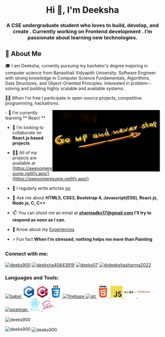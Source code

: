 <h1 align="center">Hi 👋, I'm Deeksha</h1>
<h3 align="center">A CSE undergraduate student who loves to build, develop, and create . Currently working on Frontend development . I’m passionate about learning new technologies.</h3>

## 🚀 About Me 
<p align="left"> 🎓 I am Deeksha, currently pursuing my bachelor's degree majoring in computer science from Banasthali Vidyapith University. Software Engineer with strong knowledge in Computer Science Fundamentals, Algorithms, Data Structures, and Object-­Oriented Principles. Interested in problem-­solving and building highly scalable and available systems.</p>

<p align = "left">👨‍💻 When I'm free I participate in open-source projects, competitive programming, hackathons.</p>
<img align="right" src = "https://github.com/Deeks900/img/blob/main/fab-lentz-mRMQwK513hY-unsplash.jpg" alt="Coding" width="350" height="200"/>
- 🌱 I’m currently learning ** React **

- 👯 I’m looking to collaborate on **React.js based projects**

- 👨‍💻 All of my projects are available at [https://awesomeresume.netlify.app/](https://awesomeresume.netlify.app/)

- 📝 I regularly write articles <a href="https://www.codingninjas.com/blog/2021/09/29/circular-right-rotation-of-an-array/" target="blank">on</a>  

- 💬 Ask me about **HTML5, CSS3, Bootstrap 4, Javascript(ES6), React.js, Node.js, C, C++**

- 📫 You can shoot me an email at **sharmadks17@gmail.com I'll try to respond as soon as I can.**

- 📄 Know about my <a href="https://drive.google.com/file/d/1ZQ2RzZ10NqoiO2H0_btfp9t6H6kcMDEw/view?usp=sharing" target="blank">Experiences</a>

- ⚡ Fun fact **When I'm stressed, nothing helps me more than Painting**

<h3 align="left">Connect with me:</h3>
<p align="left">
<a href="https://dev.to/deeks900" target="blank"><img align="center" src="https://raw.githubusercontent.com/rahuldkjain/github-profile-readme-generator/master/src/images/icons/Social/devto.svg" alt="deeks900" height="30" width="40" /></a>
<a href="https://twitter.com/deeksha40843919" target="blank"><img align="center" src="https://raw.githubusercontent.com/rahuldkjain/github-profile-readme-generator/master/src/images/icons/Social/twitter.svg" alt="deeksha40843919" height="30" width="40" /></a>
<a href="https://linkedin.com/in/deeks07" target="blank"><img align="center" src="https://raw.githubusercontent.com/rahuldkjain/github-profile-readme-generator/master/src/images/icons/Social/linked-in-alt.svg" alt="deeks07" height="30" width="40" /></a>
<a href="https://medium.com/@deekshasharma2022" target="blank"><img align="center" src="https://raw.githubusercontent.com/rahuldkjain/github-profile-readme-generator/master/src/images/icons/Social/medium.svg" alt="@deekshasharma2022" height="30" width="40" /></a>
</p>

<h3 align="left">Languages and Tools:</h3>
<p align="left"> <a href="https://babeljs.io/" target="_blank" rel="noreferrer"> <img src="https://www.vectorlogo.zone/logos/babeljs/babeljs-icon.svg" alt="babel" width="40" height="40"/> </a> <a href="https://www.cprogramming.com/" target="_blank" rel="noreferrer"> <img src="https://raw.githubusercontent.com/devicons/devicon/master/icons/c/c-original.svg" alt="c" width="40" height="40"/> </a> <a href="https://www.w3schools.com/cpp/" target="_blank" rel="noreferrer"> <img src="https://raw.githubusercontent.com/devicons/devicon/master/icons/cplusplus/cplusplus-original.svg" alt="cplusplus" width="40" height="40"/> </a> <a href="https://www.w3schools.com/css/" target="_blank" rel="noreferrer"> <img src="https://raw.githubusercontent.com/devicons/devicon/master/icons/css3/css3-original-wordmark.svg" alt="css3" width="40" height="40"/> </a> <a href="https://firebase.google.com/" target="_blank" rel="noreferrer"> <img src="https://www.vectorlogo.zone/logos/firebase/firebase-icon.svg" alt="firebase" width="40" height="40"/> </a> <a href="https://git-scm.com/" target="_blank" rel="noreferrer"> <img src="https://www.vectorlogo.zone/logos/git-scm/git-scm-icon.svg" alt="git" width="40" height="40"/> </a> <a href="https://www.w3.org/html/" target="_blank" rel="noreferrer"> <img src="https://raw.githubusercontent.com/devicons/devicon/master/icons/html5/html5-original-wordmark.svg" alt="html5" width="40" height="40"/> </a> <a href="https://developer.mozilla.org/en-US/docs/Web/JavaScript" target="_blank" rel="noreferrer"> <img src="https://raw.githubusercontent.com/devicons/devicon/master/icons/javascript/javascript-original.svg" alt="javascript" width="40" height="40"/> </a> <a href="https://nodejs.org" target="_blank" rel="noreferrer"> <img src="https://raw.githubusercontent.com/devicons/devicon/master/icons/nodejs/nodejs-original-wordmark.svg" alt="nodejs" width="40" height="40"/> </a> <a href="https://www.oracle.com/" target="_blank" rel="noreferrer"> <img src="https://raw.githubusercontent.com/devicons/devicon/master/icons/oracle/oracle-original.svg" alt="oracle" width="40" height="40"/> </a> <a href="https://postman.com" target="_blank" rel="noreferrer"> <img src="https://www.vectorlogo.zone/logos/getpostman/getpostman-icon.svg" alt="postman" width="40" height="40"/> </a> <a href="https://reactjs.org/" target="_blank" rel="noreferrer"> <img src="https://raw.githubusercontent.com/devicons/devicon/master/icons/react/react-original-wordmark.svg" alt="react" width="40" height="40"/> </a> <a href="https://sass-lang.com" target="_blank" rel="noreferrer"> <img src="https://raw.githubusercontent.com/devicons/devicon/master/icons/sass/sass-original.svg" alt="sass" width="40" height="40"/> </a> </p>

<p><img align="center" src="https://github-readme-stats.vercel.app/api/top-langs?username=deeks900&show_icons=true&locale=en&layout=compact" alt="deeks900" /></p>

<p><img align="left" src="https://github-readme-stats.vercel.app/api/top-langs?username=deeks900&show_icons=true&locale=en&layout=compact" alt="deeks900" /></p>

<p>&nbsp;<img align="center" src="https://github-readme-stats.vercel.app/api?username=deeks900&show_icons=true&locale=en" alt="deeks900" /></p>
